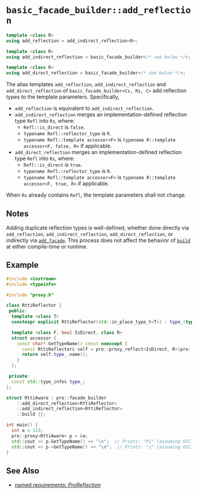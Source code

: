 # `basic_facade_builder::add_reflection`

```cpp
template <class R>
using add_reflection = add_indirect_reflection<R>;

template <class R>
using add_indirect_reflection = basic_facade_builder</* see below */>;

template <class R>
using add_direct_reflection = basic_facade_builder</* see below */>;
```

The alias templates `add_reflection`, `add_indirect_reflection` and `add_direct_reflection` of `basic_facade_builder<Cs, Rs, C>` add reflection types to the template parameters. Specifically,

- `add_reflection` is equivalent to `add_indirect_reflection`.
- `add_indirect_reflection` merges an implementation-defined reflection type `Refl` into `Rs`, where:
  - `Refl::is_direct` is `false`.
  - `typename Refl::reflector_type` is `R`.
  - `typename Refl::template accessor<F>` is `typename R::template accessor<F, false, R>` if applicable.
- `add_direct_reflection` merges an implementation-defined reflection type `Refl` into `Rs`, where:
  - `Refl::is_direct` is `true`.
  - `typename Refl::reflector_type` is `R`.
  - `typename Refl::template accessor<F>` is `typename R::template accessor<F, true, R>` if applicable.

When `Rs` already contains `Refl`, the template parameters shall not change.

## Notes

Adding duplicate reflection types is well-defined, whether done directly via `add_reflection`, `add_indirect_reflection`, `add_direct_reflection`, or indirectly via [`add_facade`](add_facade.md). This process does not affect the behavior of [`build`](build.md) at either compile-time or runtime.

## Example

```cpp
#include <iostream>
#include <typeinfo>

#include "proxy.h"

class RttiReflector {
 public:
  template <class T>
  constexpr explicit RttiReflector(std::in_place_type_t<T>) : type_(typeid(T)) {}

  template <class F, bool IsDirect, class R>
  struct accessor {
    const char* GetTypeName() const noexcept {
      const RttiReflector& self = pro::proxy_reflect<IsDirect, R>(pro::access_proxy<F>(*this));
      return self.type_.name();
    }
  };

 private:
  const std::type_info& type_;
};

struct RttiAware : pro::facade_builder
    ::add_direct_reflection<RttiReflector>
    ::add_indirect_reflection<RttiReflector>
    ::build {};

int main() {
  int a = 123;
  pro::proxy<RttiAware> p = &a;
  std::cout << p.GetTypeName() << "\n";  // Prints: "Pi" (assuming GCC)
  std::cout << p->GetTypeName() << "\n";  // Prints: "i" (assuming GCC)
}
```

## See Also

- [named requirements: *ProReflection*](../ProReflection.md)
